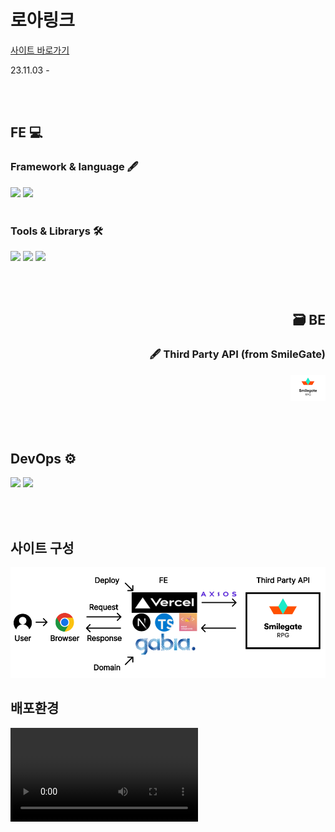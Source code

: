 # 로아링크

[사이트 바로가기](https://loa-link.info/)

23.11.03 -

<br><br>

## FE 💻

### Framework & language 🖋

<div>
<img src="https://img.shields.io/badge/Next.js-000000?style=flat&logo=Next.js&logoColor=white" />
  <img src="https://img.shields.io/badge/TypeScript-3178C6?style=flat&logo=TypeScript&logoColor=white" />
</div>

<br>

### Tools & Librarys 🛠

<div>
<img src="https://img.shields.io/badge/styledcomponents-DB7093?style=flat&logo=styled-components&logoColor=white" />
<img src="https://img.shields.io/badge/axios-5A29E4?style=flat&logo=axios&logoColor=white" />
<img src="https://img.shields.io/badge/husky-59666C?style=flat&logoColor=white" />
</div>

<br><br>

<div align="right">

## 🗃 BE

### 🖋 Third Party API (from SmileGate)

![![Alt text](%EC%8A%A4%EB%A7%88%EC%9D%BC%EA%B2%8C%EC%9D%B4%ED%8A%B8.png)](public/image/%EC%8A%A4%EB%A7%88%EC%9D%BC%EA%B2%8C%EC%9D%B4%ED%8A%B8.png)

</div>

<br><br>

## DevOps ⚙

<div>
<img src="https://img.shields.io/badge/vercel-000000?style=flat&logo=vercel&logoColor=white" />
<img src="https://img.shields.io/badge/Gabia-4285F4?style=flat&logoColor=white" />
</div>

<br><br>

## 사이트 구성

![Alt text](<public/image/로아링크 아키텍처.png>)

## 배포환경

<video src="public/video/%EB%A1%9C%EC%95%84%EB%A7%81%ED%81%AC%20%EC%8B%9C%EC%97%B0%EC%98%81%EC%83%81.mp4" controls title="Title"></video>
